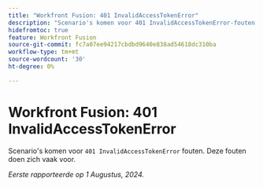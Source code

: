 ```yaml
---
title: "Workfront Fusion: 401 InvalidAccessTokenError"
description: "Scenario's komen voor 401 InvalidAccessTokenError-fouten. Deze fouten doen zich af en toe voor."
hidefromtoc: true
feature: Workfront Fusion
source-git-commit: fc7a07ee94217cbdbd9640e838ad54618dc310ba
workflow-type: tm+mt
source-wordcount: '30'
ht-degree: 0%

---
```



# Workfront Fusion: 401 InvalidAccessTokenError

Scenario&#39;s komen voor `401 InvalidAccessTokenError` fouten. Deze fouten doen zich vaak voor.

_Eerste rapporteerde op 1 Augustus, 2024._
